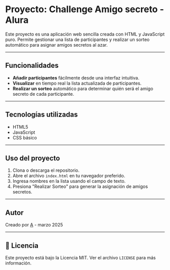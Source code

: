 # Proyecto: Challenge Amigo secreto - Alura 

Este proyecto es una aplicación web sencilla creada con HTML y JavaScript puro. Permite gestionar una lista de participantes y realizar un sorteo automático para asignar amigos secretos al azar.

---

##  Funcionalidades

- **Añadir participantes** fácilmente desde una interfaz intuitiva.
- **Visualizar** en tiempo real la lista actualizada de participantes.
- **Realizar un sorteo** automático para determinar quién será el amigo secreto de cada participante.


---

##  Tecnologías utilizadas

- HTML5
- JavaScript 
- CSS básico 

---

##  Uso del proyecto

1. Clona o descarga el repositorio.
2. Abre el archivo `index.html` en tu navegador preferido.
3. Ingresa nombres en la lista usando el campo de texto.
4. Presiona "Realizar Sorteo" para generar la asignación de amigos secretos.

---

## Autor

Creado por [A](https://github.com/xpphilo) - marzo 2025

---

## 📄 Licencia

Este proyecto está bajo la Licencia MIT. Ver el archivo `LICENSE` para más información.
